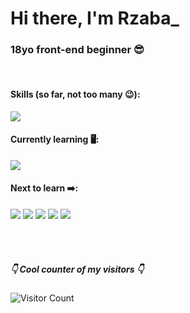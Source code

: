 <!--Why are you looking in my code 🧐-->

<h1>Hi there, I'm Rzaba_</h1> 

<h3>18yo front-end beginner 😎</h3>
<br>
<h4>Skills (so far, not too many 😉): </h4>
<img src="https://img.shields.io/badge/HTML5-E34F26?style=for-the-badge&logo=html5&logoColor=white">
<h4>Currently learning 🖥️:</h4>
<img src="https://img.shields.io/badge/CSS3-1572B6?style=for-the-badge&logo=css3&logoColor=white">

<h4>Next to learn ➡️:</h4>
<img src="https://img.shields.io/badge/JavaScript-323330?style=for-the-badge&logo=javascript&logoColor=F7DF1E">
<img src="https://img.shields.io/badge/React-20232A?style=for-the-badge&logo=react&logoColor=61DAFB">
<img src="https://img.shields.io/badge/Sass-CC6699?style=for-the-badge&logo=sass&logoColor=white">
<img src="https://img.shields.io/badge/Tailwind_CSS-38B2AC?style=for-the-badge&logo=tailwind-css&logoColor=white">
<img src="https://img.shields.io/badge/Bootstrap-563D7C?style=for-the-badge&logo=bootstrap&logoColor=white">



<br><br>
<h5>👇 Cool counter of my visitors 👇</h5>

![Visitor Count](https://profile-counter.glitch.me/Rzaba222/count.svg)
